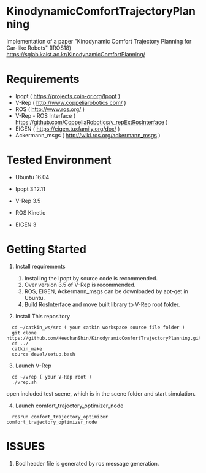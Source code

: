 # KinodynamicComfortTrajectoryPlanning
Implementation of a paper "Kinodynamic Comfort Trajectory Planning for Car-like Robots" (IROS18)
https://sglab.kaist.ac.kr/KinodynamicComfortPlanning/

# Requirements
* Ipopt ( https://projects.coin-or.org/Ipopt )
* V-Rep ( http://www.coppeliarobotics.com/ )
* ROS ( http://www.ros.org/ )
* V-Rep - ROS Interface ( https://github.com/CoppeliaRobotics/v_repExtRosInterface )
* EIGEN ( https://eigen.tuxfamily.org/dox/ )
* Ackermann_msgs ( http://wiki.ros.org/ackermann_msgs )

# Tested Environment
* Ubuntu 16.04
* Ipopt 3.12.11
* V-Rep 3.5
* ROS Kinetic

* EIGEN 3

# Getting Started
1. Install requirements

    1. Installing the Ipopt by source code is recommended.
    2. Over version 3.5 of V-Rep is recommended.
    3. ROS, EIGEN, Ackermann_msgs can be downloaded by apt-get in Ubuntu.
    4. Build RosInterface and move built library to V-Rep root folder.
  
2. Install This repository
```
  cd ~/catkin_ws/src ( your catkin workspace source file folder )
  git clone https://github.com/HeechanShin/KinodynamicComfortTrajectoryPlanning.git
  cd ../
  catkin_make
  source devel/setup.bash
  ```
  
3. Launch V-Rep
```
  cd ~/vrep ( your V-Rep root )
  ./vrep.sh
```
open included test scene, which is in the scene folder and start simulation.

4. Launch comfort_trajectory_optimizer_node
```
  rosrun comfort_trajectory_optimizer comfort_trajectory_optimizer_node
  ```

# ISSUES
1. Bod header file is generated by ros message generation.
